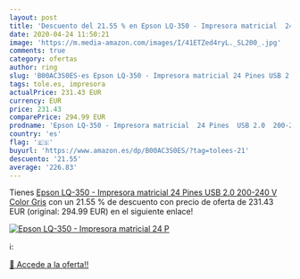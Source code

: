 ```yaml
---
layout: post
title: 'Descuento del 21.55 % en Epson LQ-350 - Impresora matricial  24 P'
date: 2020-04-24 11:50:21
image: 'https://m.media-amazon.com/images/I/41ETZed4ryL._SL200_.jpg'
comments: true
category: ofertas
author: ring
slug: 'B00AC3S0ES-es Epson LQ-350 - Impresora matricial 24 Pines USB 2.0...'
tags: tole.es, impresora
actualPrice: 231.43 EUR
currency: EUR
price: 231.43
comparePrice: 294.99 EUR
prodname: 'Epson LQ-350 - Impresora matricial  24 Pines  USB 2.0  200-240 V   Color Gris'
country: 'es'
flag: '🇪🇸'
buyurl: 'https://www.amazon.es/dp/B00AC3S0ES/?tag=tolees-21'
descuento: '21.55'
average: '226.83'
---
```


Tienes [Epson LQ-350 - Impresora matricial  24 Pines  USB 2.0  200-240 V   Color Gris](https://www.amazon.es/dp/B00AC3S0ES/?tag=tolees-21) con un 21.55 % de descuento con precio de oferta de 231.43 EUR (original: 294.99 EUR) en el siguiente enlace!

[![Epson LQ-350 - Impresora matricial  24 P](https://m.media-amazon.com/images/I/41ETZed4ryL._SL200_.jpg)](https://www.amazon.es/dp/B00AC3S0ES/?tag=tolees-21)

ℹ️:


[🛒 Accede a la oferta!!](https://www.amazon.es/dp/B00AC3S0ES/?tag=tolees-21)
